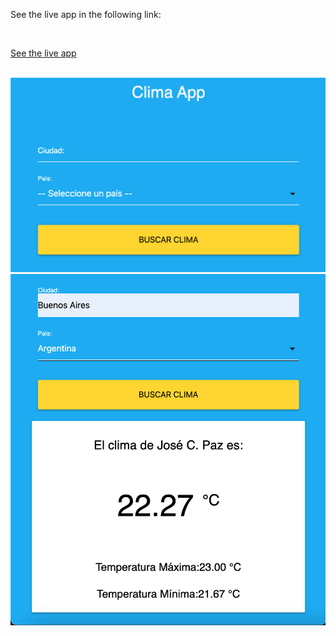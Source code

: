 See the live app in the following link:

<br>

<a href="https://weather-app-adrian-gette.netlify.app/" style="margin: 0 auto;">See the live app</a>

<br>

<img src="https://github.com/adrianGette/weather-app/blob/main/Captura1_weather.png" alt="captura 1"/>

<br>

<img src="https://github.com/adrianGette/weather-app/blob/main/Captura2_weather.png" alt="captura 2"/>


